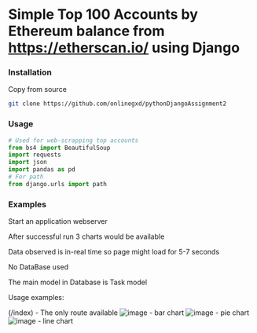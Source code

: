 # Simple Top 100 Accounts by Ethereum balance from https://etherscan.io/ using Django

### Installation
Copy from source
```bash
git clone https://github.com/onlinegxd/pythonDjangoAssignment2
```

### Usage

```python
# Used for web-scrapping top accounts
from bs4 import BeautifulSoup
import requests
import json
import pandas as pd
# For path
from django.urls import path
```

### Examples

Start an application webserver

After successful run 3 charts would be available

Data observed is in-real time so page might load for 5-7 seconds

No DataBase used

The main model in Database is Task model

Usage examples:

(/index) - The only route available
![image](https://user-images.githubusercontent.com/80266425/153492146-6ddc0b8e-81ad-41c5-ba39-4da1ac07885e.png) - bar chart
![image](https://user-images.githubusercontent.com/80266425/153492274-01e7257b-fd17-4b4d-8e01-854e7692ac15.png) - pie chart
![image](https://user-images.githubusercontent.com/80266425/153492331-f24bdd4d-a812-499a-866c-576d17fd79e8.png) - line chart




